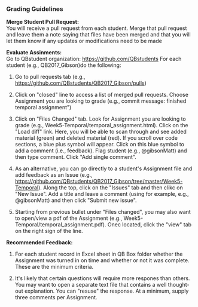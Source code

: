 ### Grading Guidelines

**Merge Student Pull Request:**  
You will receive a pull request from each student.
Merge that pull request and leave them a note saying that files have been merged and that you will let them know if any updates or modifications need to be made

**Evaluate Assinments:**   
Go to QBstudent organization: https://github.com/QBstudents
For each student (e.g., QB2017_Gibson)do the following:

1) Go to pull requests tab (e.g., https://github.com/QBstudents/QB2017_Gibson/pulls)

2) Click on "closed" line to access a list of merged pull requests. 
Choose Assignment you are looking to grade (e.g., commit message: finished temporal assignment")

3) Click on "Files Changed" tab. Look for Assignment you are looking to grade (e.g.,  Week5-Temporal/temporal_assignment.html). Click on the "Load diff" link.
Here, you will be able to scan through and see added material (green) and deleted material (red).
If you scroll over code sections, a blue plus symbol will appear. 
Click on this blue symbol to add a comment (i.e., feedback).
Flag student (e.g., @gibsonMatt) and then type comment. Click "Add single comment".

4) As an alternative, you can go directly to a student's Assignment file and add feedback as an Issue (e.g., https://github.com/QBstudents/QB2017_Gibson/tree/master/Week5-Temporal).
Along the top, click on the "Issues" tab and then clikc on "New Issue".
Add a title and leave a comment (using for example, e.g., @gibsonMatt) and then click "Submit new issue".


5) Starting from previous bullet under "Files changed", you may also want to open/view a pdf of the Assignment (e.g., Week5-Temporal/temporal_assignment.pdf). 
Onec located, click the "view" tab on the right sign of the line. 

**Recommended Feedback:**   
 1) For each student record in Excel sheet in QB Box folder whether the Assignment was turned in on time and whether or not it was complete.
 These are the minimum criteria. 
 
 2) It's likely that certain questions will require more respones than others.
 You may want to open a separate text file that contains a well thought-out explanation.
 You can "resuse" the response. 
 At a minimum, supply three comments per Assignment. 